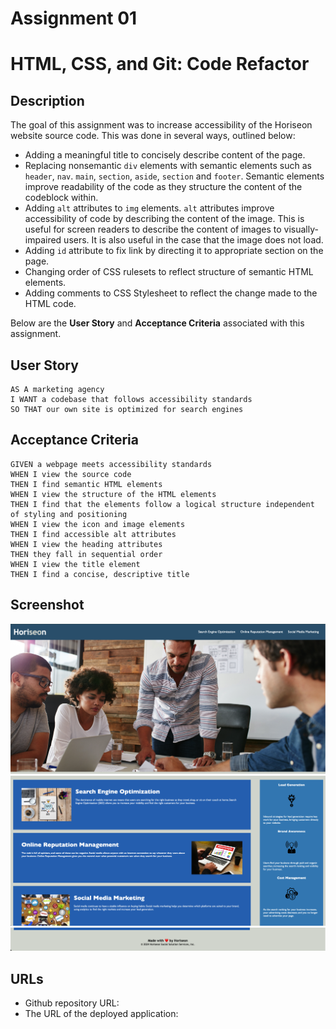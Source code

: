 # Assignment 01

# HTML, CSS, and Git: Code Refactor

## Description

The goal of this assignment was to increase accessibility of the Horiseon website source code. This was done in several ways, outlined below:

- Adding a meaningful title to concisely describe content of the page.
- Replacing nonsemantic `div` elements with semantic elements such as `header`, `nav`. `main`, `section`, `aside`, `section` and `footer`. Semantic elements improve readability of the code as they structure the content of the codeblock within.
- Adding `alt` attributes to `img` elements. `alt` attributes improve accessibility of code by describing the content of the image. This is useful for screen readers to describe the content of images to visually-impaired users. It is also useful in the case that the image does not load.
- Adding `id` attribute to fix link by directing it to appropriate section on the page.
- Changing order of CSS rulesets to reflect structure of semantic HTML elements.
- Adding comments to CSS Stylesheet to reflect the change made to the HTML code.

Below are the **User Story** and **Acceptance Criteria** associated with this assignment.

## User Story

```
AS A marketing agency
I WANT a codebase that follows accessibility standards
SO THAT our own site is optimized for search engines
```

## Acceptance Criteria

```
GIVEN a webpage meets accessibility standards
WHEN I view the source code
THEN I find semantic HTML elements
WHEN I view the structure of the HTML elements
THEN I find that the elements follow a logical structure independent of styling and positioning
WHEN I view the icon and image elements
THEN I find accessible alt attributes
WHEN I view the heading attributes
THEN they fall in sequential order
WHEN I view the title element
THEN I find a concise, descriptive title
```

## Screenshot

![alt text](./assets/images/Screenshot%201.png)
![alt text](./assets/images/Screenshot%202.png)
![alt text](./assets/images/Screenshot%203.png)

## URLs

- Github repository URL:
- The URL of the deployed application:
